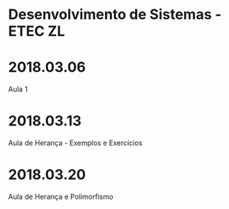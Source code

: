 # Desenvolvimento de Sistemas - ETEC ZL
# 2018.03.06
Aula 1

# 2018.03.13
Aula de Herança - Exemplos e Exercícios

# 2018.03.20
Aula de Herança e Polimorfismo
